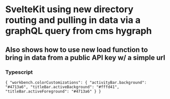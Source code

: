 # SvelteKit using new directory routing and pulling in data via a graphQL query from cms hygraph

## Also shows how to use new load function to bring in data from a public API key w/ a simple url

### Typescript

`{ "workbench.colorCustomizations": { "activityBar.background": "#4713a6", "titleBar.activeBackground": "#fffd41", "titleBar.activeForeground": "#4713a6" } }`

